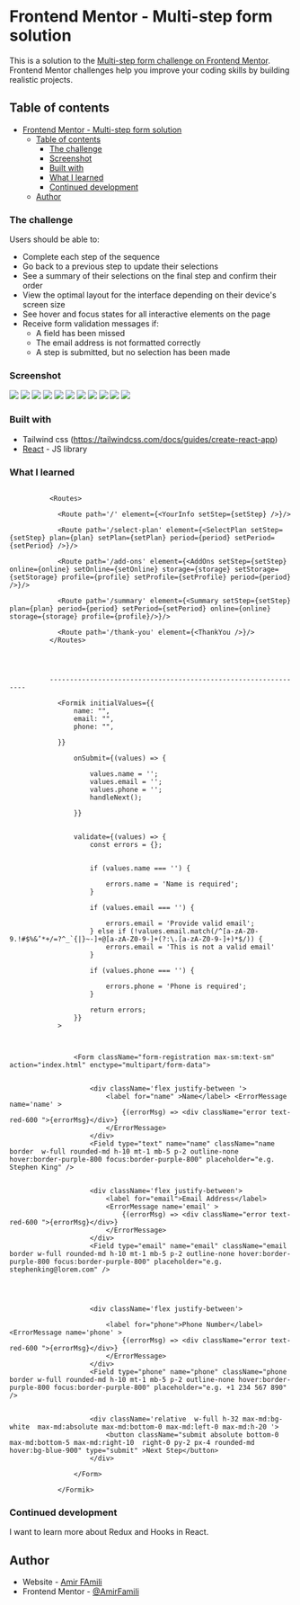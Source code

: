 # Frontend Mentor - Multi-step form solution

This is a solution to the [Multi-step form challenge on Frontend Mentor](https://www.frontendmentor.io/challenges/multistep-form-YVAnSdqQBJ). Frontend Mentor challenges help you improve your coding skills by building realistic projects. 

## Table of contents

- [Frontend Mentor - Multi-step form solution](#frontend-mentor---multi-step-form-solution)
  - [Table of contents](#table-of-contents)
    - [The challenge](#the-challenge)
    - [Screenshot](#screenshot)
    - [Built with](#built-with)
    - [What I learned](#what-i-learned)
    - [Continued development](#continued-development)
  - [Author](#author)



### The challenge

Users should be able to:

- Complete each step of the sequence
- Go back to a previous step to update their selections
- See a summary of their selections on the final step and confirm their order
- View the optimal layout for the interface depending on their device's screen size
- See hover and focus states for all interactive elements on the page
- Receive form validation messages if:
  - A field has been missed
  - The email address is not formatted correctly
  - A step is submitted, but no selection has been made

### Screenshot
<img src="./src/assets/images/1.png">
<img src="./src/assets/images/2.png">
<img src="./src/assets/images/3.png">
<img src="./src/assets/images/4.png">
<img src="./src/assets/images/5.png">
<img src="./src/assets/images/6.png">
<img src="./src/assets/images/7.png">
<img src="./src/assets/images/8.png">
<img src="./src/assets/images/9.png">
<img src="./src/assets/images/10.png">
<img src="./src/assets/images/11.png">


### Built with

- Tailwind css (https://tailwindcss.com/docs/guides/create-react-app)
- [React](https://reactjs.org/) - JS library





### What I learned


```React

          <Routes>

            <Route path='/' element={<YourInfo setStep={setStep} />}/>

            <Route path='/select-plan' element={<SelectPlan setStep={setStep} plan={plan} setPlan={setPlan} period={period} setPeriod={setPeriod} />}/>

            <Route path='/add-ons' element={<AddOns setStep={setStep} online={online} setOnline={setOnline} storage={storage} setStorage={setStorage} profile={profile} setProfile={setProfile} period={period} />}/>

            <Route path='/summary' element={<Summary setStep={setStep} plan={plan} period={period} setPeriod={setPeriod} online={online} storage={storage} profile={profile}/>}/>

            <Route path='/thank-you' element={<ThankYou />}/>
          </Routes>

          


          ----------------------------------------------------------------

            <Formik initialValues={{
                name: "",
                email: "",
                phone: "",

            }}

                onSubmit={(values) => {
                    
                    values.name = '';
                    values.email = '';
                    values.phone = '';
                    handleNext();
                   
                }}


                validate={(values) => {
                    const errors = {};


                    if (values.name === '') {

                        errors.name = 'Name is required';
                    }

                    if (values.email === '') {

                        errors.email = 'Provide valid email';
                    } else if (!values.email.match(/^[a-zA-Z0-9.!#$%&’*+/=?^_`{|}~-]+@[a-zA-Z0-9-]+(?:\.[a-zA-Z0-9-]+)*$/)) {
                        errors.email = 'This is not a valid email'
                    }

                    if (values.phone === '') {

                        errors.phone = 'Phone is required';
                    }

                    return errors;
                }}
            >



                <Form className="form-registration max-sm:text-sm" action="index.html" enctype="multipart/form-data">


                    <div className='flex justify-between '>
                        <label for="name" >Name</label> <ErrorMessage name='name' >
                            {(errorMsg) => <div className="error text-red-600 ">{errorMsg}</div>}
                        </ErrorMessage>
                    </div>
                    <Field type="text" name="name" className="name border  w-full rounded-md h-10 mt-1 mb-5 p-2 outline-none hover:border-purple-800 focus:border-purple-800" placeholder="e.g. Stephen King" />


                    <div className='flex justify-between'>
                        <label for="email">Email Address</label>
                        <ErrorMessage name='email' >
                            {(errorMsg) => <div className="error text-red-600 ">{errorMsg}</div>}
                        </ErrorMessage>
                    </div>
                    <Field type="email" name="email" className="email border w-full rounded-md h-10 mt-1 mb-5 p-2 outline-none hover:border-purple-800 focus:border-purple-800" placeholder="e.g. stephenking@lorem.com" />




                    <div className='flex justify-between'>

                        <label for="phone">Phone Number</label> <ErrorMessage name='phone' >
                            {(errorMsg) => <div className="error text-red-600 ">{errorMsg}</div>}
                        </ErrorMessage>
                    </div>
                    <Field type="phone" name="phone" className="phone border w-full rounded-md h-10 mt-1 mb-5 p-2 outline-none hover:border-purple-800 focus:border-purple-800" placeholder="e.g. +1 234 567 890" />


                    <div className='relative  w-full h-32 max-md:bg-white  max-md:absolute max-md:bottom-0 max-md:left-0 max-md:h-20 '>
                        <button className="submit absolute bottom-0 max-md:bottom-5 max-md:right-10  right-0 py-2 px-4 rounded-md hover:bg-blue-900" type="submit" >Next Step</button>
                    </div>
                   
                </Form>

            </Formik>

```


### Continued development

I want to learn more about Redux and Hooks in React.



## Author

- Website - [Amir FAmili](https://www.amirfamili.com)
- Frontend Mentor - [@AmirFamili](https://www.frontendmentor.io/profile/amirfamili)



